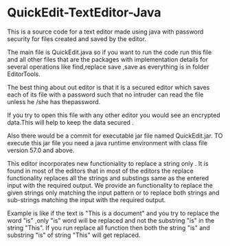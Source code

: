 # QuickEdit-TextEditor-Java
This is a source code for a text editor made using java with password security for files created and saved by the editor. 

The main file is QuickEdit.java so if you want to run the code run this file and all other files that are the packages with implementation 
details for several operations like find,replace save ,save as everything is in folder EditorTools.

The best thing about out editor is that it is a secured editor which saves each of its file with a password such that no intruder can read the file unless he /she has thepassword. 

If you try to open this file with any other editor you would see an encrypted data.This will help to keep the data secured .

Also there would be a commit for executable jar file named QuickEdit.jar. TO execute this jar file you need a java runtime environment with class file version 57.0 and above.

This editor incorporates new functioniality to replace a string only . It is found in most of the editors that in most of the editors the replace functionality replaces all the strings and substings same as the entered input with the required output. We provide an functionality to replace the given strings only matching the input pattern or to replace both strings and sub-strings matching the input with the required output.

Example is like if the text is  "This is a document" and you try to replace the word "is" ,only "is" word will be replaced and not the substring "is" in the string "This". If you run replace all function then both the string "is" and substring "is" of string "This" will get replaced. 

